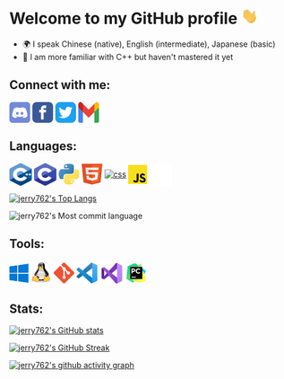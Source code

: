 # Welcome to my GitHub profile <img src="https://raw.githubusercontent.com/jerry762/jerry762/master/images/wave.gif" width="30px">

- 🌍 I speak Chinese (native), English (intermediate), Japanese (basic)
- 🧐 I am more familiar with C++ but haven't mastered it yet

## Connect with me:

<p align="left">

<a href="https://discordapp.com/users/584317954548826123" target="blank"><img align="center" src="https://raw.githubusercontent.com/jerry762/jerry762/master/icons/discord.svg" alt="discord" height="37" width="37" /></a>
<a href="https://www.facebook.com/people/%E5%8A%89%E5%86%A0%E5%B2%91/100033903953412" target="blank"><img align="center" src="https://raw.githubusercontent.com/jerry762/jerry762/master/icons/facebook-square-color-icon.svg" alt="facebook" height="37" width="37" /></a>
<a href="https://twitter.com/o1YQxdGuHUv4FOM" target="blank"><img align="center" src="https://raw.githubusercontent.com/jerry762/jerry762/master/icons/twitter-app-icon.svg" alt="twitter" height="37" width="37" /></a>
<a href="mailto: lkt22648@gmail.com" target="blank"><img align="center" src="https://raw.githubusercontent.com/jerry762/jerry762/master/icons/gmail-icon.svg" alt="gmail" height="37" width="37" /></a>

</p>

## Languages:

<p align="left">

<a href="https://en.cppreference.com/w/cpp" target="blank"><img align="center" src="https://raw.githubusercontent.com/jerry762/jerry762/master/icons/c-plus-plus-programming-language-icon.svg" alt="c-plus-plus-language" height="40" width="40" /></a>
<a href="https://en.cppreference.com/w/c" target="blank"><img align="center" src="https://raw.githubusercontent.com/jerry762/jerry762/master/icons/c-program-icon.svg" alt="c-language" height="40" width="40" /></a>
<a href="https://www.python.org" target="blank"><img align="center" src="https://raw.githubusercontent.com/jerry762/jerry762/master/icons/python-programming-language-icon.svg" alt="python" height="37" width="37" /></a>
<a href="https://www.w3schools.com/html/default.asp" target="blank"><img align="center" src="https://raw.githubusercontent.com/jerry762/jerry762/master/icons/html-icon.svg" alt="html" height="37" width="37" /></a>
<a href="https://www.w3schools.com/css/default.asp" target="blank"><img align="center" src="https://raw.githubusercontent.com/jerry762/jerry762/master/icons/css-icon.svg" alt="css" height="37" width="37" /></a>
<a href="https://www.w3schools.com/js/default.asp" target="blank"><img align="center" src="https://raw.githubusercontent.com/jerry762/jerry762/master/icons/javascript-programming-language-icon.svg" alt="javascript" height="34" width="34" /></a>
<a href="https://www.markdownguide.org" target="blank"><img align="center" src="https://raw.githubusercontent.com/jerry762/jerry762/master/icons/markdown-white.svg" alt="markdown" height="40" width="40" /></a>

</p>

[![jerry762's Top Langs](https://github-readme-stats.vercel.app/api/top-langs/?username=jerry762&theme=github_dark&layout=compact)](https://github.com/anuraghazra/github-readme-stats)


![jerry762's Most commit language](https://github-profile-summary-cards.vercel.app/api/cards/most-commit-language?username=jerry762&theme=github_dark)

## Tools:

<p align="left">

<a href="https://www.microsoft.com" target="blank"><img align="center" src="https://raw.githubusercontent.com/jerry762/jerry762/master/icons/windows-10-icon.svg" alt="windows-10" height="34" width="34" /></a>
<a href="https://ubuntu.com" target="blank"><img align="center" src="https://raw.githubusercontent.com/jerry762/jerry762/master/icons/tux-icon.svg" alt="linux" height="37" width="37" /></a>
<a href="https://git-scm.com" target="blank"><img align="center" src="https://raw.githubusercontent.com/jerry762/jerry762/master/icons/git-icon.svg" alt="git" height="37" width="37" /></a>
<a href="https://code.visualstudio.com" target="blank"><img align="center" src="https://raw.githubusercontent.com/jerry762/jerry762/master/icons/visual-studio-code-icon.svg" alt="vscode" height="37" width="37" /></a>
<a href="https://visualstudio.microsoft.com" target="blank"><img align="center" src="https://raw.githubusercontent.com/jerry762/jerry762/master/icons/visual-studio-icon.svg" alt="visual-studio 2022" height="44" width="44" /></a>
<a href="https://www.jetbrains.com/pycharm" target="blank"><img align="center" src="https://raw.githubusercontent.com/jerry762/jerry762/master/icons/pycharm-icon.svg" alt="pycharm" height="35" width="35" /></a>

</p>

## Stats:

[![jerry762's GitHub stats](https://github-readme-stats.vercel.app/api?username=jerry762&theme=github_dark&show_icons=true&hide=contribs,prs)](https://github.com/anuraghazra/github-readme-stats)


[![jerry762's GitHub Streak](https://github-readme-streak-stats.herokuapp.com?user=jerry762&theme=github-dark-blue)](https://git.io/streak-stats#gh-dark-mode-only)


[![jerry762's github activity graph](https://github-readme-activity-graph.vercel.app/graph?username=jerry762&theme=github-dark)](https://github.com/ashutosh00710/github-readme-activity-graph)

